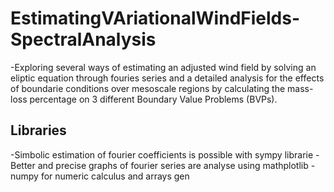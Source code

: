 # EstimatingVAriationalWindFields-SpectralAnalysis
-Exploring several ways of estimating an adjusted wind field by solving an eliptic equation through fouries series and a detailed analysis for the effects of boundarie conditions over mesoscale regions by calculating the mass-loss percentage on 3 different Boundary Value Problems (BVPs). 

## Libraries
-Simbolic estimation of fourier coefficients is possible with sympy librarie 
-Better and precise graphs of fourier series are analyse using mathplotlib
-numpy for numeric calculus and arrays gen
